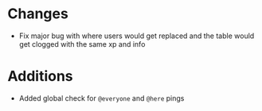 # Changes
- Fix major bug with where users would get replaced and the table would get clogged with the same xp and info

# Additions 
- Added global check for `@everyone` and `@here` pings
